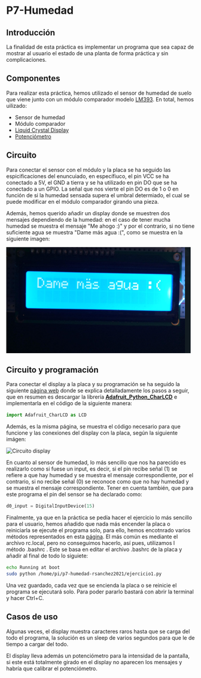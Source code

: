 # P7-Humedad
## Introducción
La finalidad de esta práctica es implementar un programa que sea capaz de mostrar al usuario el estado de una planta de forma práctica y sin complicaciones. 

## Componentes
Para realizar esta práctica, hemos utilizado el sensor de humedad de suelo que viene junto con un módulo comparador modelo [LM393](https://github.com/clases-julio/p7-humedad-rsanchez2021/blob/main/lm393-datasheet.pdf). En total, hemos uilizado:
- Sensor de humedad
- Módulo comparador
- [Liquid Crystal Display](https://www.arduino.cc/documents/datasheets/LCDscreen.PDF)
- [Potenciómetro](http://www.datasheet.es/PDF/866979/RV24AF-10-15R1-B1K-pdf.html)

## Circuito
Para conectar el sensor con el módulo y la placa se ha seguido las espicificaciones del enuncuiado, en específiuco, el pin VCC se ha conectado a 5V, el GND a tierra y se ha utilizado en pin DO que se ha conectado a un GPIO. La señal  que nos vierte el pin DO es de 1 o 0 en función de si la humedad sensada supera el umbral determiado, el cual se puede modificar en el  módulo comparador girando una pieza. 

Además, hemos querido añadir un display donde se muestren dos mensajes dependiendo de la humedad: en el caso de tener mucha humedad se muestra el mensaje "Me ahogo :)" y por el contrario, si no tiene suficiente agua se muestra "Dame más agua :(", como se muestra en la siguiente imagen: 

![Mensaje display](https://github.com/rsanchez2021/Image/blob/main/p7%20display.PNG)

## Circuito y programación
Para conectar el display a la placa y su programación se ha seguido la siguiente [página web](https://pimylifeup.com/raspberry-pi-lcd-16x2/) donde se explica detalladamente los pasos a seguir, que en resumen es descargar la librería [**Adafruit_Python_CharLCD**](https://github.com/pimylifeup/Adafruit_Python_CharLCD.git) e implementarla en el código de la siguiente manera:
```python
import Adafruit_CharLCD as LCD
```

Además, es la misma página, se muestra el código necesario para que funcione y las conexiones del display con la placa, según la siguiente imágen: 

![Circuito display](https://cdn.pimylifeup.com/wp-content/uploads/2016/09/Raspberry-Pi-LCD-16x2-Circuit-Diagram-v1.png)

En cuanto al sensor de humedad, lo más sencillo que nos ha parecido es realizarlo como si fuese un input, es decir, si el pin recibe señal (1) se refiere a que hay humedad y se muestra el mensaje correspondiente, por el contrario, si no recibe señal (0) se reconoce como que no hay humedad y se muestra el mensaje correspondiente. Tener en cuenta también, que para este programa el pin del sensor se ha declarado como:
```python
d0_input = DigitalInputDevice(15)
```

Finalmente, ya que en la práctica se pedía hacer el ejercicio lo más sencillo para el usuario, hemos añadido que nada más encender la placa o reiniciarla se ejecute el programa solo, para ello, hemos encotnrado varios métodos representados en esta [página](https://www.dexterindustries.com/howto/run-a-program-on-your-raspberry-pi-at-startup/). El más común es mediante el archivo rc.local, pero no conseguimos hacerlo, así pues, utilizamos l método .bashrc . Este se basa en editar el archivo .bashrc de la placa y añadir al final de todo lo siguiete:
```bash
echo Running at boot
sudo python /home/pi/p7-humedad-rsanchez2021/ejercicio1.py
```
Una vez guardado, cada vez que se encienda la placa o se reinicie el programa se ejecutará solo. Para poder pararlo bastará con abrir la terminal y hacer Ctrl+C. 

## Casos de uso

Algunas veces, el display muestra caracteres raros hasta que se carga del todo el programa, la solución es un sleep de varios segundos para que le de tiempo a cargar del todo.

El display lleva además un potenciómetro para la intensidad de la pantalla, si este está totalmente girado en el display no aparecen los mensajes y habría que calibrar el potenciómetro. 
